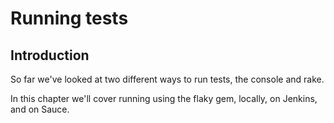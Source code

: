 # Running tests

## Introduction

So far we've looked at two different ways to run tests, the console and rake.

In this chapter we'll cover running using the flaky gem, locally, on Jenkins,
and on Sauce.